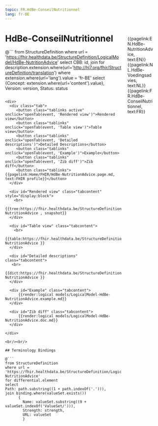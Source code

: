 ```yaml
---
topic: FR.HdBe-ConseilNutritionnel
lang: fr-BE
---
```


<div style="float:right;width:85px;padding:10px;margin:10">
<p>{{pagelink:EN.HdBe-NutritionAdvice, text:EN}}  {{pagelink:NL.HdBe-Voedingsadvies, text:NL}}  {{pagelink:FR.HdBe-ConseilNutritionnel, text:FR}}<p>
</div>

# HdBe-ConseilNutritionnel



@```
from StructureDefinition
where url = 'https://fhir.healthdata.be/StructureDefinition/LogicalModel/HdBe-NutritionAdvice'
select 
CBB: id,
join for description.extension.where(url='http://hl7.org/fhir/StructureDefinition/translation') where extension.where(url='lang').value = 'fr-BE' select {Concept: extension.where(url='content').value}, 
Version: version,
Status: status
```

<div>
  <div class="tab">
     <button class="tablinks active" onclick="openTab(event, 'Rendered view')">Rendered view</button>
     <button class="tablinks" onclick="openTab(event, 'Table view')">Table view</button>
     <button class="tablinks" onclick="openTab(event, 'Detailed descriptions')">Detailed Descriptions</button>
     <button class="tablinks" onclick="openTab(event, 'Example')">Example</button>
     <button class="tablinks" onclick="openTab(event, 'Zib diff')">Zib diff</button>
     <button class="tablinks">{{pagelink:Home/FHIR/HdBe-NutritionAdvice.page.md, text:FHIR profile}}</button>
  </div>

  <div id="Rendered view" class="tabcontent" style="display:block">
    <br>
      {{tree:https://fhir.healthdata.be/StructureDefinition/LogicalModel/HdBe-NutritionAdvice , snapshot}}
  </div>

  <div id="Table view" class="tabcontent">
    <br>
      {{table:https://fhir.healthdata.be/StructureDefinition/LogicalModel/HdBe-NutritionAdvice }}
  </div>

  <div id="Detailed descriptions" class="tabcontent">
   <br>
      {{dict:https://fhir.healthdata.be/StructureDefinition/LogicalModel/HdBe-NutritionAdvice }}
  </div>

  <div id="Example" class="tabcontent">
      {{render:logical models/LogicalModel-HdBe-NutritionAdvice.example.md}}
  </div>

  <div id="Zib diff" class="tabcontent">
      {{render:logical models/LogicalModel-HdBe-NutritionAdvice.doc.md}}
  </div>

</div>

<br/><br/> 

## Terminology Bindings

@```
from StructureDefinition
where url = 'https://fhir.healthdata.be/StructureDefinition/LogicalModel/HdBe-NutritionAdvice'
for differential.element
select
Path: path.substring((1 + path.indexOf('.'))),
join binding.where(valueSet.exists())
      { 
        Name: valueSet.substring((9 + valueSet.indexOf('ValueSet/'))),
        Strength: strength,
        URL: valueSet
        }
```  